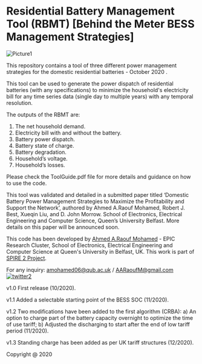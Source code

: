 # Residential Battery Management Tool (RBMT) [Behind the Meter BESS Management Strategies]

![Picture1](https://user-images.githubusercontent.com/69669859/97017890-5ef5e780-1546-11eb-9ec9-2bbfa502331a.jpg)


This repository contains a tool of three different power management strategies for the domestic residential batteries - October 2020 .

This tool can be used to generate the power dispatch of residential batteries (with any specifications) to minimize the household's electricity bill for any time series data (single day to multiple years) with any temporal resolution. 

The outputs of the RBMT are:
1.	The net household demand. 
2.	Electricity bill with and without the battery.
3.	Battery power dispatch.
4.	Battery state of charge.
5.	Battery degradation. 
6.	Household’s voltage.
7.	Household’s losses. 


Please check the ToolGuide.pdf file for more details and guidance on how to use the code. 

This tool was validated and detailed in a submitted paper titled ‘Domestic Battery Power Management Strategies to Maximize the Profitability and Support the Network’, authored by Ahmed A.Raouf Mohamed, Robert J. Best, Xueqin Liu, and  D. John Morrow. School of Electronics, Electrical Engineering and Computer Science, Queen’s University Belfast. 
More details on this paper will be announced soon. 


This code has been developed by [Ahmed A.Raouf Mohamed](https://pure.qub.ac.uk/en/persons/ahmed-mohamed) - EPIC Research Cluster, School of Electronics, Electrical Engineering and Computer Science at Queen's University in Belfast, UK. This work is part of [SPIRE 2 Project](https://www.ulster.ac.uk/spire2/the-project). 

For any inquiry: amohamed06@qub.ac.uk / AARaoufM@gmail.com 
[![twitter2](https://user-images.githubusercontent.com/69669859/97111234-a068cd00-16d5-11eb-9559-ff4b8946c0d8.png)](https://twitter.com/RA2OOOF)

v1.0 First release (10/2020).

v1.1 Added a selectable starting point of the BESS SOC (11/2020).

v1.2 Two modifications have been added to the first algorithm (CRBA): a) An option to charge part of the battery capacity overnight to optimize the time of use tariff; b) Adjusted the discharging to start after the end of low tariff period (11/2020).

v1.3 Standing charge has been added as per UK tariff structures (12/2020).

Copyright @ 2020 
